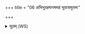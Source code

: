 +++
title = "06 अभिभूरहमागममहं भूयासमुत्तमः"

+++
<details><summary>मूलम् (WS)</summary>

अभिभूरहमागममहं भूयासमुत्तमः ।  
इदं प्रतिप्रवादिनं द्विषन्तमवधून्वे ॥ ७ ॥
</details>